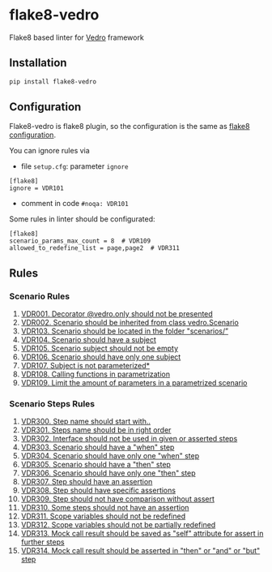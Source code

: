 # flake8-vedro
Flake8 based linter for [Vedro](https://vedro.io/) framework

## Installation

```bash
pip install flake8-vedro
```

## Configuration
Flake8-vedro is flake8 plugin, so the configuration is the same as [flake8 configuration](https://flake8.pycqa.org/en/latest/user/configuration.html).

You can ignore rules via
- file `setup.cfg`: parameter `ignore`
```editorconfig
[flake8]
ignore = VDR101
```
- comment in code `#noqa: VDR101`

Some rules in linter should be configurated:
```editorconfig
[flake8]
scenario_params_max_count = 8  # VDR109
allowed_to_redefine_list = page,page2  # VDR311
```

## Rules

### Scenario Rules
1. [VDR001. Decorator @vedro.only should not be presented](./flake8_vedro/rules/VDR101.md)
2. [VDR002. Scenario should be inherited from class vedro.Scenario](./flake8_vedro/rules/VDR102.md)
3. [VDR103. Scenario should be located in the folder "scenarios/”](./flake8_vedro/rules/VDR103.md)
4. [VDR104. Scenario should have a subject](./flake8_vedro/rules/VDR104.md)
5. [VDR105. Scenario subject should not be empty](./flake8_vedro/rules/VDR105.md)
6. [VDR106. Scenario should have only one subject](./flake8_vedro/rules/VDR106.md)
7. [VDR107. Subject is not parameterized*](./flake8_vedro/rules/VDR107.md)
8. [VDR108. Calling functions in parametrization](./flake8_vedro/rules/VDR108.md)
9. [VDR109. Limit the amount of parameters in a parametrized scenario](./flake8_vedro/rules/VDR109.md)


###  Scenario Steps Rules
1. [VDR300. Step name should start with..](./flake8_vedro/rules/VDR300.md)
2. [VDR301. Steps name should be in right order](./flake8_vedro/rules/VDR301.md)
3. [VDR302. Interface should not be used in given or asserted steps](./flake8_vedro/rules/VDR302.md)
4. [VDR303. Scenario should have a "when" step](./flake8_vedro/rules/VDR303.md)
5. [VDR304. Scenario should have only one "when" step](./flake8_vedro/rules/VDR304.md)
6. [VDR305. Scenario should have a "then" step](./flake8_vedro/rules/VDR305.md)
7. [VDR306. Scenario should have only one "then" step](./flake8_vedro/rules/VDR306.md)
8. [VDR307. Step should have an assertion](./flake8_vedro/rules/VDR307.md)
9. [VDR308. Step should have specific assertions](./flake8_vedro/rules/VDR308.md)
10. [VDR309. Step should not have comparison without assert](./flake8_vedro/rules/VDR309.md)
11. [VDR310. Some steps should not have an assertion](./flake8_vedro/rules/VDR310.md)
12. [VDR311. Scope variables should not be redefined](./flake8_vedro/rules/VDR311.md)
13. [VDR312. Scope variables should not be partially redefined](./flake8_vedro/rules/VDR312.md)
14. [VDR313. Mock call result should be saved as "self" attribute for assert in further steps](./flake8_vedro/rules/VDR313.md)
15. [VDR314. Mock call result should be asserted in "then" or "and" or "but" step](./flake8_vedro/rules/VDR314.md)
